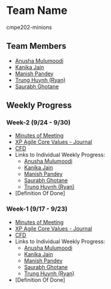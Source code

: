# Team Name
cmpe202-minions

## Team Members
* [Anusha Mulumoodi](https://sjsu.instructure.com/courses/1244332/users/4298854) 
* [Kanika Jain](https://sjsu.instructure.com/courses/1244332/users/4298664)
* [Manish Pandey](https://sjsu.instructure.com/courses/1244332/users/4298858)
* [Trung Huynh (Ryan)](https://sjsu.instructure.com/courses/1244332/users/4298725)
* [Saurabh Ghotane](https://sjsu.instructure.com/courses/1244332/users/4298852)

## Weekly Progress

### Week-2 (9/24 - 9/30)

* [Minutes of Meeting](https://github.com/nguyensjsu/cmpe202-minions/blob/master/Documentation/Weekly%20Minutes%20of%20Meetings/Week-2%20:%20Minutes%20of%20Meetings.md)
* [XP Agile Core Values - Journal](https://github.com/nguyensjsu/cmpe202-minions/blob/master/Documentation/Weekly%20Journal%20-%20XP%20Agile%20Core%20Values/Week-2:%20XP%20Agile%20Core%20Value%20Journal.md)
* [CFD](https://docs.google.com/a/sjsu.edu/spreadsheets/d/1ywqgSxxhLNuXJpvcGkD8-U0gqS3t0mgaTow4z22S518/edit?usp=sharing)
* Links to Individual Weekly Progress:
     * [Anusha Mulumoodi](https://github.com/nguyensjsu/cmpe202-minions/blob/master/Documentation/Weekly%20Individual%20Progress/Anusha/Week-2:%20Weekly%20Progress%20-%20Anusha.md)
     * [Kanika Jain](https://github.com/nguyensjsu/cmpe202-minions/blob/master/Documentation/Weekly%20Individual%20Progress/Kanika/Week-2:%20Weekly%20Progress%20-%20Kanika.md)
     * [Manish Pandey](https://github.com/nguyensjsu/cmpe202-minions/blob/master/Documentation/Weekly%20Individual%20Progress/Manish/Week-2:%20Weekly%20Progress%20-%20Manish.md)
     * [Saurabh Ghotane](https://github.com/nguyensjsu/cmpe202-minions/blob/master/Documentation/Weekly%20Individual%20Progress/Saurabh/Week-2:%20Weekly%20Progress%20-%20Saurabh.md)
     * [Trung Huynh (Ryan)](https://github.com/nguyensjsu/cmpe202-minions/blob/master/Documentation/Weekly%20Individual%20Progress/Trung/Week-2:%20Weekly%20Progress%20-%20Trung.md)
* [Definition Of Done]

### Week-1 (9/17 - 9/23)

* [Minutes of Meeting](https://github.com/nguyensjsu/cmpe202-minions/blob/master/Documentation/Weekly%20Minutes%20of%20Meetings/Week-1%20:%20Minutes%20of%20Meetings.md)
* [XP Agile Core Values - Journal](https://github.com/nguyensjsu/cmpe202-minions/blob/master/Documentation/Weekly%20Journal%20-%20XP%20Agile%20Core%20Values/Week-1:%20XP%20Agile%20Core%20Value%20Journal.md)
* [CFD](https://docs.google.com/a/sjsu.edu/spreadsheets/d/1ywqgSxxhLNuXJpvcGkD8-U0gqS3t0mgaTow4z22S518/edit?usp=sharing)
* Links to Individual Weekly Progress:
     * [Anusha Mulumoodi](https://github.com/nguyensjsu/cmpe202-minions/blob/master/Documentation/Weekly%20Individual%20Progress/Anusha/Week-1:%20Weekly%20Progress%20-%20Anusha.md)
     * [Kanika Jain](https://github.com/nguyensjsu/cmpe202-minions/blob/master/Documentation/Weekly%20Individual%20Progress/Kanika/Week-1:%20Weekly%20Progress%20-%20Kanika.md)
     * [Manish Pandey](https://github.com/nguyensjsu/cmpe202-minions/blob/master/Documentation/Weekly%20Individual%20Progress/Manish/Week-1:%20Weekly%20Progress%20-%20Manish.md)
     * [Saurabh Ghotane](https://github.com/nguyensjsu/cmpe202-minions/blob/master/Documentation/Weekly%20Individual%20Progress/Saurabh/Week-1:%20Weekly%20Progress%20-%20Saurabh.md)
     * [Trung Huynh (Ryan)](https://github.com/nguyensjsu/cmpe202-minions/blob/master/Documentation/Weekly%20Individual%20Progress/Trung/Week-1:%20Weekly%20Progress%20-%20Trung.md)
* [Definition Of Done]
